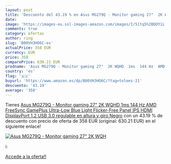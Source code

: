 ```yaml
---
layout: post
title: 'Descuento del 43.19 % en Asus MG279Q - Monitor gaming 27"  2K WQH'
date: 
image: 'https://images-eu.ssl-images-amazon.com/images/I/51tq5%2BQOYiL._SL200_.jpg'
comments: true
category: ofertas
author: ring
slug: 'B00VH3HO6C-es'
actualPrice: 358 EUR
currency: EUR
price: 358
comparePrice: 630.21 EUR
prodname: 'Asus MG279Q - Monitor gaming 27"  2K WQHD  1ms  144 Hz  AMD FreeSync  GamePlus  Ultra-Low Blue Light  Flicker-Free  Panel IPS  HDMI  DisplayPort 1.2 USB 3.0  regulable en altura y giro  Negro'
country: 'es'
flag: '🇪🇸'
buyurl: 'https://www.amazon.es/dp/B00VH3HO6C/?tag=tolees-21'
descuento: '43.19'
average: '358'
---
```


Tienes [Asus MG279Q - Monitor gaming 27"  2K WQHD  1ms  144 Hz  AMD FreeSync  GamePlus  Ultra-Low Blue Light  Flicker-Free  Panel IPS  HDMI  DisplayPort 1.2 USB 3.0  regulable en altura y giro  Negro](https://www.amazon.es/dp/B00VH3HO6C/?tag=tolees-21) con un 43.19 % de descuento con precio de oferta de 358 EUR (original: 630.21 EUR) en el siguiente enlace!

[![Asus MG279Q - Monitor gaming 27"  2K WQH](https://images-eu.ssl-images-amazon.com/images/I/51tq5%2BQOYiL._SL200_.jpg)](https://www.amazon.es/dp/B00VH3HO6C/?tag=tolees-21)

ℹ️:


[Accede a la oferta!!](https://www.amazon.es/dp/B00VH3HO6C/?tag=tolees-21)
